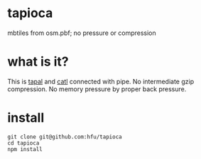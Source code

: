 # tapioca
mbtiles from osm.pbf; no pressure or compression

# what is it?
This is [tapal](https://github.com/hfu/tapal) and [catl](https://github.com/hfu/catl) connected with pipe. No intermediate gzip compression. No memory pressure by proper back pressure.

# install
```console
git clone git@github.com:hfu/tapioca
cd tapioca
npm install
```

